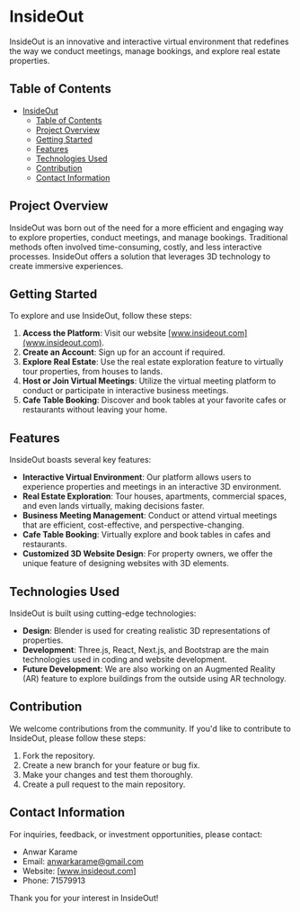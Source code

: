 # InsideOut

InsideOut is an innovative and interactive virtual environment that redefines the way we conduct meetings, manage bookings, and explore real estate properties.

## Table of Contents
- [InsideOut](#insideout)
  - [Table of Contents](#table-of-contents)
  - [Project Overview](#project-overview)
  - [Getting Started](#getting-started)
  - [Features](#features)
  - [Technologies Used](#technologies-used)
  - [Contribution](#contribution)
  - [Contact Information](#contact-information)

## Project Overview

InsideOut was born out of the need for a more efficient and engaging way to explore properties, conduct meetings, and manage bookings. Traditional methods often involved time-consuming, costly, and less interactive processes. InsideOut offers a solution that leverages 3D technology to create immersive experiences.

## Getting Started

To explore and use InsideOut, follow these steps:

1. **Access the Platform**: Visit our website [www.insideout.com](www.insideout.com).
2. **Create an Account**: Sign up for an account if required.
3. **Explore Real Estate**: Use the real estate exploration feature to virtually tour properties, from houses to lands.
4. **Host or Join Virtual Meetings**: Utilize the virtual meeting platform to conduct or participate in interactive business meetings.
5. **Cafe Table Booking**: Discover and book tables at your favorite cafes or restaurants without leaving your home.

## Features

InsideOut boasts several key features:

- **Interactive Virtual Environment**: Our platform allows users to experience properties and meetings in an interactive 3D environment.
- **Real Estate Exploration**: Tour houses, apartments, commercial spaces, and even lands virtually, making decisions faster.
- **Business Meeting Management**: Conduct or attend virtual meetings that are efficient, cost-effective, and perspective-changing.
- **Cafe Table Booking**: Virtually explore and book tables in cafes and restaurants.
- **Customized 3D Website Design**: For property owners, we offer the unique feature of designing websites with 3D elements.

## Technologies Used

InsideOut is built using cutting-edge technologies:

- **Design**: Blender is used for creating realistic 3D representations of properties.
- **Development**: Three.js, React, Next.js, and Bootstrap are the main technologies used in coding and website development.
- **Future Development**: We are also working on an Augmented Reality (AR) feature to explore buildings from the outside using AR technology.

## Contribution

We welcome contributions from the community. If you'd like to contribute to InsideOut, please follow these steps:

1. Fork the repository.
2. Create a new branch for your feature or bug fix.
3. Make your changes and test them thoroughly.
4. Create a pull request to the main repository.

## Contact Information

For inquiries, feedback, or investment opportunities, please contact:

- Anwar Karame
- Email: anwarkarame@gmail.com
- Website: [www.insideout.com]
- Phone: 71579913

Thank you for your interest in InsideOut!
